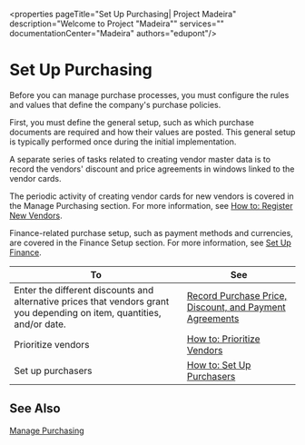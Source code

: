 <properties
                pageTitle="Set Up Purchasing| Project Madeira" 
                description="Welcome to Project "Madeira"" 
                services="" 
                documentationCenter="Madeira"
                authors="edupont"/>
    
# Set Up Purchasing
Before you can manage purchase processes, you must configure the rules and values that define the company's purchase policies.

First, you must define the general setup, such as which purchase documents are required and how their values are posted. This general setup is typically performed once during the initial implementation.

A separate series of tasks related to creating vendor master data is to record the vendors' discount and price agreements in windows linked to the vendor cards.

The periodic activity of creating vendor cards for new vendors is covered in the Manage Purchasing section. For more information, see [How to: Register New Vendors](purchasing-how-register-new-vendors.md).

Finance-related purchase setup, such as payment methods and currencies, are covered in the Finance Setup section. For more information, see [Set Up Finance](finance-setup-finance.md).

|To |See |
|---|----|
|Enter the different discounts and alternative prices that vendors grant you depending on item, quantities, and/or date.|[Record Purchase Price, Discount, and Payment Agreements](purchasing-how-record-purcahse-price-discount-payment-agreements.md)|
|Prioritize vendors|[How to: Prioritize Vendors](purchasing-how-prioritize-vendors.md)|
|Set up purchasers |[How to: Set Up Purchasers](purchasing-how-setup-purchasers.md)|

## See Also
[Manage Purchasing](purchasing-manage-purchasing.md)
